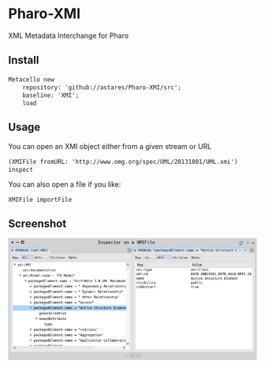 # Pharo-XMI
XML Metadata Interchange for Pharo

Install
---------

```Smalltalk
Metacello new 
	repository: 'github://astares/Pharo-XMI/src';
	baseline: 'XMI';
	load 	
```	

Usage
---------
You can open an XMI object either from a given stream or URL
```Smalltalk
(XMIFile fromURL: 'http://www.omg.org/spec/UML/20131001/UML.xmi') inspect
```	

You can also open a file if you like:

```Smalltalk
XMIFile importFile
```	

Screenshot
---------
![XMI](images/xmi_gt.png)

